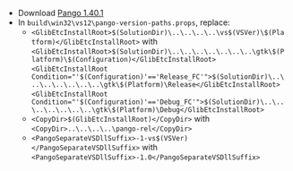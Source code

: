  * Download [Pango 1.40.1](http://ftp.acc.umu.se/pub/GNOME/sources/pango/1.40/pango-1.40.1.tar.xz)
 * In `build\win32\vs12\pango-version-paths.props`, replace:
	* `<GlibEtcInstallRoot>$(SolutionDir)\..\..\..\..\vs$(VSVer)\$(Platform)</GlibEtcInstallRoot>` with
`<GlibEtcInstallRoot>$(SolutionDir)\..\..\..\..\..\..\..\gtk\$(Platform)\$(Configuration)</GlibEtcInstallRoot>`
`<GlibEtcInstallRoot Condition="'$(Configuration)'=='Release_FC'">$(SolutionDir)\..\..\..\..\..\..\..\gtk\$(Platform)\Release</GlibEtcInstallRoot>`
`<GlibEtcInstallRoot Condition="'$(Configuration)'=='Debug_FC'">$(SolutionDir)\..\..\..\..\..\..\..\gtk\$(Platform)\Debug</GlibEtcInstallRoot>`
	* `<CopyDir>$(GlibEtcInstallRoot)</CopyDir>` with
`<CopyDir>..\..\..\..\pango-rel</CopyDir>`
	* `<PangoSeparateVSDllSuffix>-1-vs$(VSVer)</PangoSeparateVSDllSuffix>` with
`<PangoSeparateVSDllSuffix>-1.0</PangoSeparateVSDllSuffix>`
